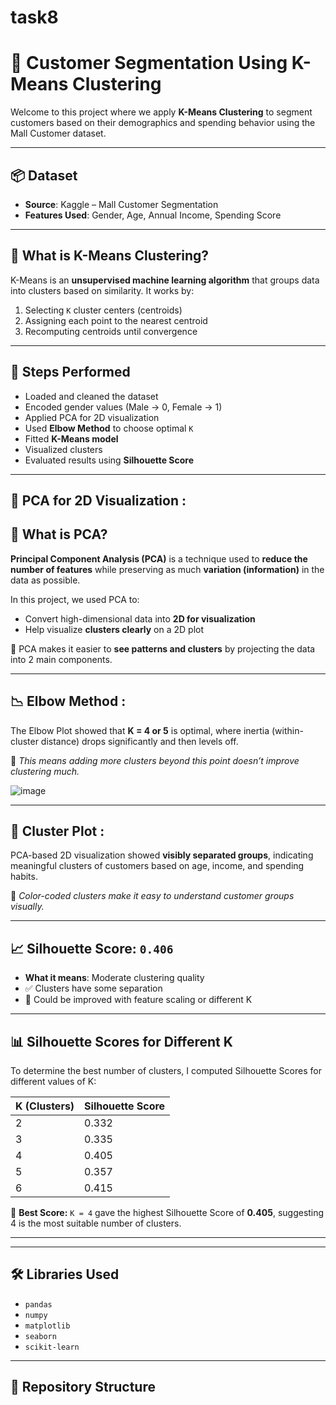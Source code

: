 # task8
# 🎯 Customer Segmentation Using K-Means Clustering

Welcome to this project where we apply **K-Means Clustering** to segment customers based on their demographics and spending behavior using the Mall Customer dataset.

---

## 📦 Dataset

- **Source**: Kaggle – Mall Customer Segmentation
- **Features Used**: Gender, Age, Annual Income, Spending Score

---

## 🧠 What is K-Means Clustering?

K-Means is an **unsupervised machine learning algorithm** that groups data into clusters based on similarity. It works by:

1. Selecting `K` cluster centers (centroids)
2. Assigning each point to the nearest centroid
3. Recomputing centroids until convergence

---

## 🚀 Steps Performed

- Loaded and cleaned the dataset
- Encoded gender values (Male → 0, Female → 1)
- Applied PCA for 2D visualization
- Used **Elbow Method** to choose optimal `K`
- Fitted **K-Means model**
- Visualized clusters
- Evaluated results using **Silhouette Score**

---
## 🎨 PCA for 2D Visualization :

## 🔄 What is PCA?

**Principal Component Analysis (PCA)** is a technique used to **reduce the number of features** while preserving as much **variation (information)** in the data as possible.

In this project, we used PCA to:
- Convert high-dimensional data into **2D for visualization**
- Help visualize **clusters clearly** on a 2D plot

📌 PCA makes it easier to **see patterns and clusters** by projecting the data into 2 main components.




---

## 📉 Elbow Method :

The Elbow Plot showed that **K = 4 or 5** is optimal, where inertia (within-cluster distance) drops significantly and then levels off.

📌 _This means adding more clusters beyond this point doesn’t improve clustering much._

![image](https://github.com/user-attachments/assets/ccefe6dd-2642-4b75-83f1-f84c5ab2ae4a)


---

## 🎨 Cluster Plot :

PCA-based 2D visualization showed **visibly separated groups**, indicating meaningful clusters of customers based on age, income, and spending habits.

📌 _Color-coded clusters make it easy to understand customer groups visually._

---

## 📈 Silhouette Score: `0.406`

- **What it means**: Moderate clustering quality
- ✅ Clusters have some separation
- 🔁 Could be improved with feature scaling or different K

---

## 📊 Silhouette Scores for Different K

To determine the best number of clusters, I computed Silhouette Scores for different values of K:

| K (Clusters) | Silhouette Score |
|--------------|------------------|
| 2            | 0.332            |
| 3            | 0.335            |
| 4            | 0.405            |
| 5            | 0.357            |
| 6            | 0.415            |

📌 **Best Score:** `K = 4` gave the highest Silhouette Score of **0.405**, suggesting 4 is the most suitable number of clusters.

---



---

## 🛠 Libraries Used

- `pandas`
- `numpy`
- `matplotlib`
- `seaborn`
- `scikit-learn`

---

## 📂 Repository Structure

